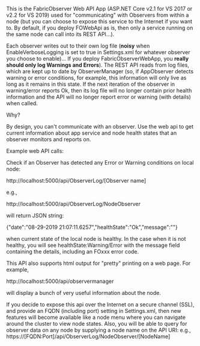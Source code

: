 This is the FabricObserver Web API App (ASP.NET Core v2.1 for VS 2017 or v2.2 for VS 2019) used for "communicating" with Observers from within a node (but you can choose to expose this service to the Internet if you want to. By default, if you deploy FOWebApi as is, then only a service running on the same node can call into its REST API...). 

Each observer writes out to their own log file (**noisy** when EnableVerboseLogging is set to true in Settings.xml for whatever observer you choose to enable)... If you deploy FabricObserverWebApp, you **really should only log Warnings and Errors**). The REST API reads from log files, which are kept up to date by ObserverManager (so, if AppObserver detects warning or error conditions, for example, this information will only live as long as it remains in this state. If the next iteration of the observer in warning/error reports Ok, then its log file will no longer contain prior health information and the API will no longer report error or warning (with details) when called. 

Why?  

By design, you can't communicate with an observer. Use the web api to get current information about app service and node health states that an observer monitors and reports on.


Example web API calls:

Check if an Observer has detected any Error or Warning conditions on local node:  

http://localhost:5000/api/ObserverLog/[Observer name]

e.g., 

http://localhost:5000/api/ObserverLog/NodeObserver

will return JSON string:

{"date":"08-29-2019 21:07:11.6257","healthState":"Ok","message":""} 

when current state of the local node is healthy. In the case when it is not healthy, you will see healthState:Warning/Error with the message field containing the details, including an FOxxx error code.

This API also supports html output for "pretty" printing on a web page. For example, 

http://localhost:5000/api/observermanager

will display a bunch of very useful information about the node. 

If you decide to expose this api over the Internet on a secure channel (SSL), and provide an FQDN (including port) setting in Settings.xml, then new features will become available like a node menu where you can navigate around the cluster to view node states. Also, you will be able to query for observer data on any node by supplying a node name on the API URI: e.g., https://[FQDN:Port]/api/ObserverLog/NodeObserver/[NodeName]


